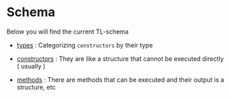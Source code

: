 # Schema

Below you will find the current TL-schema

- [types](type.md) : Categorizing `constructors` by their type

- [constructors](constructor.md) : They are like a structure that cannot be executed directly ( usually )

- [methods](method.md) : There are methods that can be executed and their output is a structure, etc